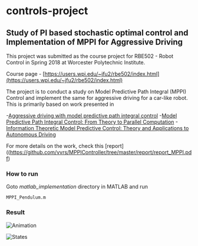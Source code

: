 # controls-project

## Study of PI based stochastic optimal control and Implementation of MPPI for Aggressive Driving

This project was submitted as the course project for RBE502 - Robot Control  in Spring 2018 at Worcester Polytechnic Institute. 

Course page - [https://users.wpi.edu/~jfu2/rbe502/index.html](https://users.wpi.edu/~jfu2/rbe502/index.html)

The project is to conduct a study on Model Predictive Path Integral (MPPI) Control and implement the same for aggressive driving for a car-like robot. This is primarily based on work presented in 

-[Aggressive driving with model predictive path integral control](https://ieeexplore.ieee.org/document/7487277/)
-[Model Predictive Path Integral Control: From Theory to Parallel Computation](https://arc.aiaa.org/doi/abs/10.2514/1.G001921)
-[Information Theoretic Model Predictive Control: Theory and Applications to Autonomous Driving](https://arxiv.org/abs/1707.02342)

For more details on the work, check this [report]((https://github.com/vvrs/MPPIController/tree/master/report/report_MPPI.pdf)
### How to run

Goto _matlab\_implementation_ directory in MATLAB and run
```
MPPI_Pendulum.m
```

### Result
![Animation](https://github.com/vvrs/MPPIController/tree/master/matlab_implementation/res/anim.gif)

![States](https://github.com/vvrs/MPPIController/tree/master/matlab_implementation/res/states.png)
